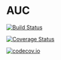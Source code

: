 # AUC

[![Build Status](https://travis-ci.org/paulstey/AUC.jl.svg?branch=master)](https://travis-ci.org/paulstey/AUC.jl)

[![Coverage Status](https://coveralls.io/repos/paulstey/AUC.jl/badge.svg?branch=master&service=github)](https://coveralls.io/github/paulstey/AUC.jl?branch=master)

[![codecov.io](http://codecov.io/github/paulstey/AUC.jl/coverage.svg?branch=master)](http://codecov.io/github/paulstey/AUC.jl?branch=master)
